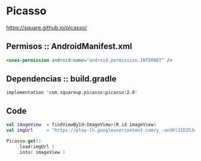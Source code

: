 # Picasso 

https://square.github.io/picasso/ 

## Permisos :: AndroidManifest.xml

```xml
<uses-permission android:name="android.permission.INTERNET" />
```

## Dependencias :: build.gradle

```
implementation 'com.squareup.picasso:picasso:2.8'
```

## Code 

```kotlin
val imageView  = findViewById<ImageView>(R.id.imageView)
val imgUrl     = "https://play-lh.googleusercontent.com/y_-anVKl3ID25Je02J1dseqlAm41N8pwI-Gad7aDxPIPss3d7hUYF8c08SNCtwSPW5g"

Picasso.get()
    .load(imgUrl )
    .into( imageView )
```
